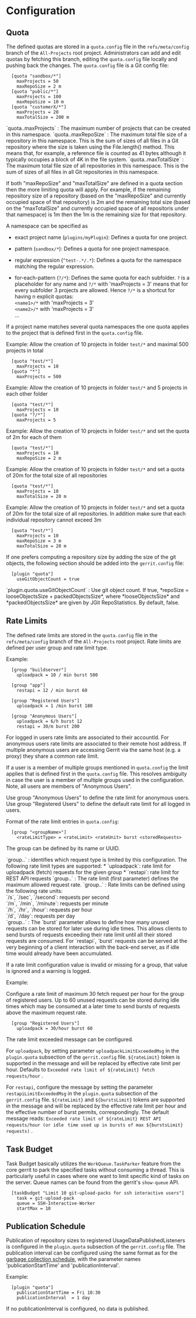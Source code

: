 Configuration
=============

Quota
-----

The defined quotas are stored in a `quota.config` file in the
`refs/meta/config` branch of the `All-Projects` root project.
Administrators can add and edit quotas by fetching this branch, editing
the `quota.config` file locally and pushing back the changes. The
`quota.config` file is a Git config file:

```
  [quota "sandbox/*"]
    maxProjects = 50
    maxRepoSize = 2 m
  [quota "public/*"]
    maxProjects = 100
    maxRepoSize = 10 m
  [quota "customerX/*"]
    maxProjects = 20
    maxTotalSize = 200 m
```

<a id="maxProjects" />
`quota.<namespace>.maxProjects`
: The maximum number of projects that can be created in this namespace.

<a id="maxRepoSize" />
`quota.<namespace>.maxRepoSize`
: The maximum total file size of a repository in this namespace. This is
the sum of sizes of all files in a Git repository where the size is
taken using the File.length() method. This means that, for example, a
reference file is counted as 41 bytes although it typically occupies a
block of 4K in the file system.

<a id="maxTotalSize" />
`quota.<namespace>.maxTotalSize`
: The maximum total file size of all repositories in this namespace.
This is the sum of sizes of all files in all Git repositories in this
namespace.

If both "maxRepoSize" and "maxTotalSize" are defined in a quota section
then the more limiting quota will apply. For example, if the remaining
repository size of a repository (based on the "maxRepoSize" and
currently occupied space of that repository) is 2m and the remaining
total size (based on the "maxTotalSize" and currently occupied space of
all repositoris under that namespace) is 1m then the 1m is the remaining
size for that repository.

A namespace can be specified as

* exact project name (`plugins/myPlugin`): Defines a quota for one project.

* pattern (`sandbox/*`): Defines a quota for one project namespace.

* regular expression (`^test-.*/.*`): Defines a quota for the
  namespace matching the regular expression.

* for-each-pattern (`?/*`): Defines the same quota for each
  subfolder. `?` is a placeholder for any name and `?/*` with
  'maxProjects = 3' means that for every subfolder 3 projects are
  allowed. Hence `?/*` is a shortcut for having n explicit quotas:<br />
  `<name1>/*` with 'maxProjects = 3'<br />
  `<name2>/*` with 'maxProjects = 3'<br />
  ...

If a project name matches several quota namespaces the one quota
applies to the project that is defined first in the `quota.config`
file.

Example: Allow the creation of 10 projects in folder `test/*` and maximal
500 projects in total

```
  [quota "test/*"]
    maxProjects = 10
  [quota "*"]
    maxProjects = 500
```

Example: Allow the creation of 10 projects in folder `test/*` and 5
projects in each other folder

```
  [quota "test/*"]
    maxProjects = 10
  [quota "?/*"]
    maxProjects = 5
```

Example: Allow the creation of 10 projects in folder `test/*` and set
the quota of 2m for each of them

```
  [quota "test/*"]
    maxProjects = 10
    maxRepoSize = 2 m
```

Example: Allow the creation of 10 projects in folder `test/*` and set
a quota of 20m for the total size of all repositories

```
  [quota "test/*"]
    maxProjects = 10
    maxTotalSize = 20 m
```

Example: Allow the creation of 10 projects in folder `test/*` and set
a quota of 20m for the total size of all repositories. In addition make
sure that each individual repository cannot exceed 3m

```
  [quota "test/*"]
    maxProjects = 10
    maxRepoSize = 3 m
    maxTotalSize = 20 m
```

If one prefers computing a repository size by adding the size of the git objects,
the following section should be added into the `gerrit.config` file:

```
  [plugin "quota"]
    useGitObjectCount = true
```

<a id="useGitObjectCount" />
`plugin.quota.useGitObjectCount`
: Use git object count. If true, *repoSize = looseObjectsSize +
packedObjectsSize*, where *looseObjectsSize* and *packedObjectsSize* are given
by JGit RepoStatistics. By default, false.

Rate Limits
-----------

The defined rate limits are stored in the `quota.config` file in the
`refs/meta/config` branch of the `All-Projects` root project. Rate
limits are defined per user group and rate limit type.

Example:

```
  [group "buildserver"]
    uploadpack = 10 / min burst 500

  [group "app"]
    restapi = 12 / min burst 60

  [group "Registered Users"]
    uploadpack = 1 /min burst 180

  [group "Anonymous Users"]
    uploadpack = 6/h burst 12
    restapi = 30/m burst 200
```

For logged in users rate limits are associated to their accountId. For
anonymous users rate limits are associated to their remote host address.
If multiple anonymous users are accessing Gerrit via the same host (e.g.
a proxy) they share a common rate limit.

If a user is a member of multiple groups mentioned in `quota.config`
the limit applies that is defined first in the `quota.config` file.
This resolves ambiguity in case the user is a member of multiple groups
used in the configuration. Note, all users are members of "Anonymous Users".

Use group "Anonymous Users" to define the rate limit for anonymous users.
Use group "Registered Users" to define the default rate limit for all logged
in users.

Format of the rate limit entries in `quota.config`:

```
  [group "<groupName>"]
    <rateLimitType> = <rateLimit> <rateUnit> burst <storedRequests>
```

The group can be defined by its name or UUID.

<a id="rateLimitType" />
`group.<groupName>.<rateLimitType>`
: identifies which request type is limited by this configuration.
The following rate limit types are supported:
* `uploadpack`: rate limit for uploadpack (fetch) requests
for the given group
* `restapi`: rate limit for REST API requests

<a id="rateLimit" />
`group.<groupName>.<rateLimit>`
: The rate limit (first parameter) defines the maximum allowed request rate.

<a id="rateUnit" />
`group.<groupName>.<rateUnit>`
: Rate limits can be defined using the following rate units:<br />
`/s`, `/sec`, `/second`: requests per second<br />
`/m`, `/min`, `/minute`: requests per minute<br />
`/h`, `/hr`, `/hour`: requests per hour<br />
`/d`, `/day`: requests per day<br />

<a id="burst" />
`group.<groupName>.<storedRequests>`
: The `burst` parameter allows to define how many unused requests can be
stored for later use during idle times. This allows clients to send
bursts of requests exceeding their rate limit until all their stored
requests are consumed. For `restapi`, `burst` requests can be served
at the very beginning of a client interaction with the back-end server,
as if idle time would already have been accumulated.

If a rate limit configuration value is invalid or missing for a group,
that value is ignored and a warning is logged.

Example:

Configure a rate limit of maximum 30 fetch request per hour for
the group of registered users. Up to 60 unused requests can be stored
during idle times which may be consumed at a later time to send bursts
of requests above the maximum request rate.

```
  [group "Registered Users"]
    uploadpack = 30/hour burst 60
```

The rate limit exceeded message can be configured.

For `uploadpack`, by setting parameter
`uploadpackLimitExceededMsg` in the `plugin.quota` subsection of the
`gerrit.config` file. `${rateLimit}` token is supported in the message and
will be replaced by effective rate limit per hour.
Defaults to `Exceeded rate limit of ${rateLimit} fetch requests/hour` .

For `restapi`, configure the message by setting the parameter
`restapiLimitExceededMsg` in the `plugin.quota` subsection of the
`gerrit.config` file. `${rateLimit}` and `${burstsLimit}` tokens
are supported in the message and will be replaced by the effective rate
limit per hour and the effective number of burst permits, correspondingly.
The default message reads:
`Exceeded rate limit of ${rateLimit} REST API requests/hour (or idle `
`time used up in bursts of max ${burstsLimit} requests)` .

Task Budget
-----------

Task Budget basically utilizes the `WorkQueue.TaskParker` feature from the core
gerrit to park the specified tasks without consuming a thread. This is particularly
useful in cases where one want to limit specific kind of tasks on the server. Queue
names can be found from the gerrit's `show-queue` API.

```
  [taskBudget "Limit 10 git-upload-packs for ssh interactive users"]
    task = git-upload-pack
    queue = SSH-Interactive-Worker
    startMax = 10
```

Publication Schedule
--------------------

Publication of repository sizes to registered UsageDataPublishedListeners
is configured in the `plugin.quota` subsection of the `gerrit.config` file.
The publication interval can be configured using the same format as for the
[garbage collection schedule](../../../Documentation/config-gerrit.html#gc),
with the parameter names 'publicationStartTime' and 'publicationInterval'.

Example:

```
  [plugin "quota"]
    publicationStartTime = Fri 10:30
    publicationInterval  = 1 day
```

If no publicationInterval is configured, no data is published.
